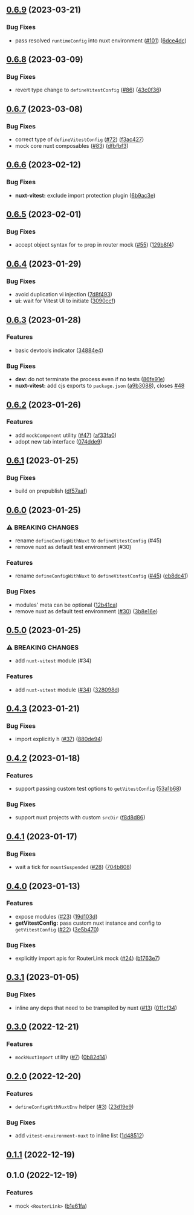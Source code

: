 

## [0.6.9](https://github.com/danielroe/vitest-environment-nuxt/compare/0.6.8...0.6.9) (2023-03-21)


### Bug Fixes

* pass resolved `runtimeConfig` into nuxt environment ([#101](https://github.com/danielroe/vitest-environment-nuxt/issues/101)) ([6dce4dc](https://github.com/danielroe/vitest-environment-nuxt/commit/6dce4dca542c3807c158d3f1c5ac6c950263b4ff))

## [0.6.8](https://github.com/danielroe/vitest-environment-nuxt/compare/0.6.7...0.6.8) (2023-03-09)


### Bug Fixes

* revert type change to `defineVitestConfig` ([#86](https://github.com/danielroe/vitest-environment-nuxt/issues/86)) ([43c0f36](https://github.com/danielroe/vitest-environment-nuxt/commit/43c0f36bad052af17a7abc2317cfad676180990f))

## [0.6.7](https://github.com/danielroe/vitest-environment-nuxt/compare/0.6.6...0.6.7) (2023-03-08)


### Bug Fixes

* correct type of `defineVitestConfig` ([#72](https://github.com/danielroe/vitest-environment-nuxt/issues/72)) ([f3ac427](https://github.com/danielroe/vitest-environment-nuxt/commit/f3ac4274654be7053da3a675c6affeaded37eec0))
* mock core nuxt composables ([#83](https://github.com/danielroe/vitest-environment-nuxt/issues/83)) ([dfbfbf3](https://github.com/danielroe/vitest-environment-nuxt/commit/dfbfbf3a1a53d32925753fcacf93b068a193c62d))

## [0.6.6](https://github.com/danielroe/vitest-environment-nuxt/compare/0.6.5...0.6.6) (2023-02-12)


### Bug Fixes

* **nuxt-vitest:** exclude import protection plugin ([6b9ac3e](https://github.com/danielroe/vitest-environment-nuxt/commit/6b9ac3e580459fb87b059ff6e671b4a87b455ba5))

## [0.6.5](https://github.com/danielroe/vitest-environment-nuxt/compare/0.6.4...0.6.5) (2023-02-01)


### Bug Fixes

* accept object syntax for `to` prop in router mock ([#55](https://github.com/danielroe/vitest-environment-nuxt/issues/55)) ([129b8f4](https://github.com/danielroe/vitest-environment-nuxt/commit/129b8f4b5c911c7923de54860e8984c98627b60d))

## [0.6.4](https://github.com/danielroe/vitest-environment-nuxt/compare/0.6.3...0.6.4) (2023-01-29)


### Bug Fixes

* avoid duplication vi injection ([7d8f493](https://github.com/danielroe/vitest-environment-nuxt/commit/7d8f4935d32995592262b405642168dce428b8b1))
* **ui:** wait for Vitest UI to initiate ([3090ccf](https://github.com/danielroe/vitest-environment-nuxt/commit/3090ccf5152351e704486b3c2b79e20e361bf5dc))

## [0.6.3](https://github.com/danielroe/vitest-environment-nuxt/compare/0.6.2...0.6.3) (2023-01-28)


### Features

* basic devtools indicator ([34884e4](https://github.com/danielroe/vitest-environment-nuxt/commit/34884e4e9960bc296a89fd3100609eeb33dc345f))


### Bug Fixes

* **dev:** do not terminate the process even if no tests ([86fe91e](https://github.com/danielroe/vitest-environment-nuxt/commit/86fe91ea0967a0012ed264b95ed5760a5a7897d6))
* **nuxt-vitest:** add cjs exports to `package.json` ([a9b3088](https://github.com/danielroe/vitest-environment-nuxt/commit/a9b30885037d8e191061124cb165556494bd49e9)), closes [#48](https://github.com/danielroe/vitest-environment-nuxt/issues/48)

## [0.6.2](https://github.com/danielroe/vitest-environment-nuxt/compare/0.6.1...0.6.2) (2023-01-26)


### Features

* add `mockComponent` utility ([#47](https://github.com/danielroe/vitest-environment-nuxt/issues/47)) ([af33fa0](https://github.com/danielroe/vitest-environment-nuxt/commit/af33fa040bc26ecde6221a77a7a4eabc7d686b36))
* adopt new tab interface ([074dde9](https://github.com/danielroe/vitest-environment-nuxt/commit/074dde91934386fa441043e838d2cec5a3e01923))

## [0.6.1](https://github.com/danielroe/vitest-environment-nuxt/compare/0.6.0...0.6.1) (2023-01-25)


### Bug Fixes

* build on prepublish ([df57aaf](https://github.com/danielroe/vitest-environment-nuxt/commit/df57aaf52d9a39f1884ef960285f547e2b77a571))

## [0.6.0](https://github.com/danielroe/vitest-environment-nuxt/compare/0.5.0...0.6.0) (2023-01-25)


### ⚠ BREAKING CHANGES

* rename `defineConfigWithNuxt` to `defineVitestConfig` (#45)
* remove nuxt as default test environment (#30)

### Features

* rename `defineConfigWithNuxt` to `defineVitestConfig` ([#45](https://github.com/danielroe/vitest-environment-nuxt/issues/45)) ([eb8dc41](https://github.com/danielroe/vitest-environment-nuxt/commit/eb8dc4190d325d98774f24141430b90757fb7341))


### Bug Fixes

* modules' meta can be optional ([12b41ca](https://github.com/danielroe/vitest-environment-nuxt/commit/12b41ca1c24c49fbe5bec63e6cbfe6202c3573f2))
* remove nuxt as default test environment ([#30](https://github.com/danielroe/vitest-environment-nuxt/issues/30)) ([3b8e16e](https://github.com/danielroe/vitest-environment-nuxt/commit/3b8e16e36c50c39b552a594e78126bfe3218862e))

## [0.5.0](https://github.com/danielroe/vitest-environment-nuxt/compare/0.4.3...0.5.0) (2023-01-25)


### ⚠ BREAKING CHANGES

* add `nuxt-vitest` module (#34)

### Features

* add `nuxt-vitest` module ([#34](https://github.com/danielroe/vitest-environment-nuxt/issues/34)) ([328098d](https://github.com/danielroe/vitest-environment-nuxt/commit/328098d2e9ea66f7351766b40191e57520d3084e))

## [0.4.3](https://github.com/danielroe/vitest-environment-nuxt/compare/0.4.2...0.4.3) (2023-01-21)


### Bug Fixes

* import explicitly h ([#37](https://github.com/danielroe/vitest-environment-nuxt/issues/37)) ([880de94](https://github.com/danielroe/vitest-environment-nuxt/commit/880de94b03b239f15bac7f73b049b3f1e083d056))

## [0.4.2](https://github.com/danielroe/vitest-environment-nuxt/compare/0.4.1...0.4.2) (2023-01-18)


### Features

* support passing custom test options to `getVitestConfig` ([53a1b68](https://github.com/danielroe/vitest-environment-nuxt/commit/53a1b683fcef58447eaada6faa89420230d40ec5))


### Bug Fixes

* support nuxt projects with custom `srcDir` ([f8d8d86](https://github.com/danielroe/vitest-environment-nuxt/commit/f8d8d86c5059a170a5d8db68207e2c9004b2a8aa))

## [0.4.1](https://github.com/danielroe/vitest-environment-nuxt/compare/0.4.0...0.4.1) (2023-01-17)


### Bug Fixes

* wait a tick for `mountSuspended` ([#28](https://github.com/danielroe/vitest-environment-nuxt/issues/28)) ([704b808](https://github.com/danielroe/vitest-environment-nuxt/commit/704b808e0054c2b581d095290a05ff102c19a979))

## [0.4.0](https://github.com/danielroe/vitest-environment-nuxt/compare/0.3.1...0.4.0) (2023-01-13)


### Features

* expose modules ([#23](https://github.com/danielroe/vitest-environment-nuxt/issues/23)) ([19d103d](https://github.com/danielroe/vitest-environment-nuxt/commit/19d103dfef084ba473609586071906e327710e55))
* **getVitestConfig:** pass custom nuxt instance and config to `getVitestConfig` ([#22](https://github.com/danielroe/vitest-environment-nuxt/issues/22)) ([3e5b470](https://github.com/danielroe/vitest-environment-nuxt/commit/3e5b4708a3cd985cefc2b1f318cea7dfdf97c7c2))


### Bug Fixes

* explicitly import apis for RouterLink mock ([#24](https://github.com/danielroe/vitest-environment-nuxt/issues/24)) ([b1763e7](https://github.com/danielroe/vitest-environment-nuxt/commit/b1763e71ee5fc8ed32bd7b6a1ec77368b161bc1a))

## [0.3.1](https://github.com/danielroe/vitest-environment-nuxt/compare/0.3.0...0.3.1) (2023-01-05)


### Bug Fixes

* inline any deps that need to be transpiled by nuxt ([#13](https://github.com/danielroe/vitest-environment-nuxt/issues/13)) ([011cf34](https://github.com/danielroe/vitest-environment-nuxt/commit/011cf34daa36aebfe7b363a6175333768c115847))

## [0.3.0](https://github.com/danielroe/vitest-environment-nuxt/compare/0.2.0...0.3.0) (2022-12-21)


### Features

* `mockNuxtImport` utility ([#7](https://github.com/danielroe/vitest-environment-nuxt/issues/7)) ([0b82d14](https://github.com/danielroe/vitest-environment-nuxt/commit/0b82d14d3bdca0e78b7655488e5e3412dc3fedd7))

## [0.2.0](https://github.com/danielroe/vitest-environment-nuxt/compare/0.1.1...0.2.0) (2022-12-20)


### Features

* `defineConfigWithNuxtEnv` helper ([#3](https://github.com/danielroe/vitest-environment-nuxt/issues/3)) ([23d19e9](https://github.com/danielroe/vitest-environment-nuxt/commit/23d19e9f02f2923c028d937feca9aef722847c7c))


### Bug Fixes

* add `vitest-environment-nuxt` to inline list ([1d48512](https://github.com/danielroe/vitest-environment-nuxt/commit/1d48512a25c5b9bf4226ed18dc1c9c9b176664cf))

## [0.1.1](https://github.com/danielroe/vitest-environment-nuxt/compare/0.1.0...0.1.1) (2022-12-19)

## 0.1.0 (2022-12-19)


### Features

* mock `<RouterLink>` ([b1e61fa](https://github.com/danielroe/vitest-environment-nuxt/commit/b1e61fafbfded8e03c3b4e3cabe41860da1844cb))